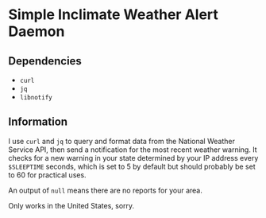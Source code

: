 # Simple Inclimate Weather Alert Daemon

## Dependencies
- `curl`
- `jq`
- `libnotify`

## Information
I use `curl` and `jq` to query and format data from the National Weather Service API, then send a notification for the most recent weather warning. It checks for a new warning in your state determined by your IP address every `$SLEEPTIME` seconds, which is set to 5 by default but should probably be set to 60 for practical uses.

An output of `null` means there are no reports for your area.

Only works in the United States, sorry.
